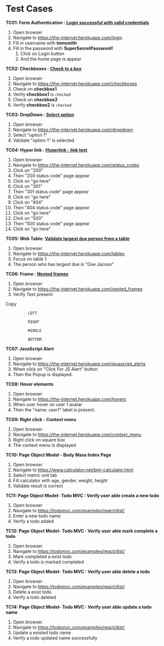 # Test Cases

**TC01: Form Authentication :** [**Login successful with valid credentials**](https://cuhavp.github.io/form-authentication/)

1. Open browser
2. Navigate to <https://the-internet.herokuapp.com/login>
3. Fill in username with **tomsmith**
4. Fill in the password with **SuperSecretPassword!**
    1. Click on Login button
    2. And the home page is appear

**TC02: Checkboxes :** [**Check to a box**](https://cuhavp.github.io/checkboxes/)

1. Open browser
2. Navigate to <https://the-internet.herokuapp.com/checkboxes>
3. Check on **checkbox1**
4. Verify **checkbox1** is `checked`
5. Check on **checkbox2**
6. Verify **checkbox2** is `checked`

**TC03: DropDown :** [**Select option**](https://cuhavp.github.io/drop-down/)

1. Open browser
2. Navigate to <https://the-internet.herokuapp.com/dropdown>
3. Select "option 1"
4. Validate "option 1" is selected

**TC04: Hyper link :** [**Hyperlink - link text**](https://cuhavp.github.io/link-text/)

1. Open browser
2. Navigate to <https://the-internet.herokuapp.com/status_codes>
3. Click on "200"
4. Then "200 status code" page appear
5. Click on "go here"
6. Click on "301"
7. Then "301 status code" page appear
8. Click on "go here"
9. Click on "404"
10. Then "404 status code" page appear
11. Click on "go here"
12. Click on "500"
13. Then "500 status code" page appear
14. Click on "go here"

**TC05: Web Table:** [**Validate largest due person from a table**](https://cuhavp.github.io/java8-web-table/)

1. Open browser
2. Navigate to <https://the-internet.herokuapp.com/tables>
3. Focus on table 1
4. The person who has largest due is "Doe Jacson"

**TC06: Frame :** [**Nested frames**](https://cuhavp.github.io/iframe/)

1. Open browser
2. Navigate to <https://the-internet.herokuapp.com/nested_frames>
3. Verify Text present:

Copy

```
          LEFT

          RIGHT

          MIDDLE

          BOTTOM
```

**TC07: JavaScript Alert**

1. Open browser
2. Navigate to <https://the-internet.herokuapp.com/javascript_alerts>
3. When click on "Click For JS Alert" button
4. Then the Popup is displayed.

**TC08: Hover elements**

1. Open browser
2. Navigate to <https://the-internet.herokuapp.com/hovers>
3. When user hover on user 1 avatar
4. Then the "name: user1" label is present.

**TC09: Right click - Context menu**

1. Open browser
2. Navigate to <https://the-internet.herokuapp.com/context_menu>
3. Right click on square box
4. The context menu is displayed

**TC10: Page Object Model - Body Mass Index Page**

1. Open browser
2. Navigate to <https://www.calculator.net/bmi-calculator.html>
3. Select metric unit tab
4. Fill calculator with age, gender, weight, height
5. Validate result is correct

**TC11: Page Object Model- Todo MVC : Verify user able create a new todo**

1. Open browser
2. Navigate to <https://todomvc.com/examples/react/dist/>
3. Enter a new todo name
4. Verify a todo added

**TC12: Page Object Model- Todo MVC : Verify user able mark complete a todo**

1. Open browser
2. Navigate to <https://todomvc.com/examples/react/dist/>
3. Mark completed a exist todo
4. Verify a todo is marked completed

**TC13: Page Object Model- Todo MVC : Verify user able delete a todo**

1. Open browser
2. Navigate to <https://todomvc.com/examples/react/dist/>
3. Delete a exist todo
4. Verify a todo deleted

**TC14: Page Object Model- Todo MVC : Verify user able update a todo name**

1. Open browser
2. Navigate to <https://todomvc.com/examples/react/dist/>
3. Update a existed todo name
4. Verify a todo updated name successfully
